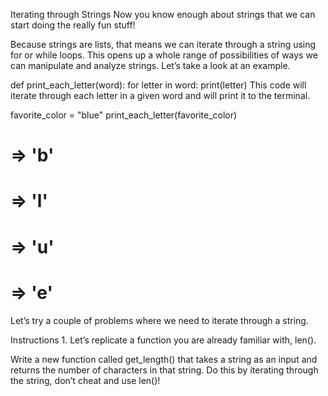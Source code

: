 Iterating through Strings
Now you know enough about strings that we can start doing the really fun stuff!

Because strings are lists, that means we can iterate through a string using for or while loops. This opens up a whole range of possibilities of ways we can manipulate and analyze strings. Let’s take a look at an example.

def print_each_letter(word):
  for letter in word:
    print(letter)
This code will iterate through each letter in a given word and will print it to the terminal.

favorite_color = "blue"
print_each_letter(favorite_color)
# => 'b'
# => 'l'
# => 'u'
# => 'e'
Let’s try a couple of problems where we need to iterate through a string.

Instructions
1.
Let’s replicate a function you are already familiar with, len().

Write a new function called get_length() that takes a string as an input and returns the number of characters in that string. Do this by iterating through the string, don’t cheat and use len()!
